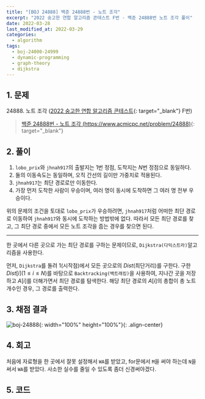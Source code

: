 ```yaml
---
title: "[BOJ 24888] 백준 24888번 - 노트 조각"
excerpt: "2022 숭고한 연합 알고리즘 콘테스트 F번 - 백준 24888번 노트 조각 풀이"
date: 2022-03-28
last_modified_at: 2022-03-29
categories:
  - algorithm
tags:
  - boj-24000-24999
  - dynamic-programming
  - graph-theory
  - dijkstra
---
```


## 1. 문제
$24888$. 노트 조각 ([2022 숭고한 연합 알고리즘 콘테스트](https://burningfalls.github.io/contest/skh-baekjoon-contest/){: target="_blank"} F번)

> [백준 24888번 - 노트 조각 (https://www.acmicpc.net/problem/24888)](https://www.acmicpc.net/problem/24888){: target="_blank"}

## 2. 풀이

1. `lobo_prix`와 `jhnah917`의 출발지는 $1$번 정점, 도착지는 $N$번 정점으로 동일하다.
1. 둘의 이동속도는 동일하며, 오직 간선의 길이만 가중치로 적용된다.
1. `jhnah917`는 최단 경로로만 이동한다.
1. 가장 먼저 도착한 사람이 우승이며, 여러 명이 동시에 도착하면 그 여러 명 전부 우승이다.

위의 문제의 조건을 토대로 `lobo_prix`가 우승하려면, `jhnah917`처럼 어떠한 최단 경로로 이동하여 `jhnah917`와 동시에 도착하는 방법밖에 없다. 따라서 모든 최단 경로를 찾고, 그 최단 경로 중에서 모든 노트 조각을 줍는 경우를 찾으면 된다.

---

한 곳에서 다른 곳으로 가는 최단 경로를 구하는 문제이므로, `Dijkstra(다익스트라)`알고리즘을 사용한다. 

먼저, `Dijkstra`를 돌려 $1$(시작점)에서 모든 곳으로의 $Dist$(최단거리)를 구한다. 구한 $Dist[i] (1\leq i\leq N)$를 바탕으로 `Backtracking(백트래킹)`을 사용하여, 지나간 곳을 저장하고 $A[i]$를 더해가면서 최단 경로를 탐색한다. 해당 최단 경로의 $A[i]$의 총합이 총 노트 개수인 경우, 그 경로를 출력한다.

## 3. 채점 결과

![boj-24888](https://user-images.githubusercontent.com/30232837/160331980-40af4a3f-80ab-440a-a3e2-e951fb41d2fb.png "boj-24888"){: width="100%" height="100%"}{: .align-center}

## 4. 회고

처음에 자료형을 한 곳에서 잘못 설정해서 `WA`를 받았고, for문에서 `M`을 써야 하는데 `N`을 써서 `WA`를 받았다. 사소한 실수를 줄일 수 있도록 좀더 신경써야겠다.

## 5. 코드

<script src="https://gist.github.com/BurningFalls/c967d2f6d6469640844bf99028cac948.js"></script>